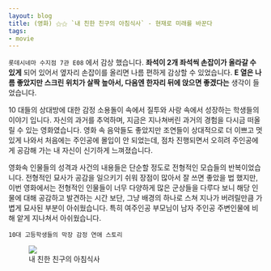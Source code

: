 ```yaml
---
layout: blog
title: (영화) ⚝⚝ `내 친한 친구의 아침식사` - 현재로 미래를 바꾼다
tags: 
- movie
---
```


`롯데시네마 수지점 7관 E08` 에서 감상 했습니다. **좌석이 2개 좌석씩 손잡이가 올라갈 수 있게** 되어 있어서 옆자리 손잡이를 올리면 나름 편하게 감상할 수 있었습니다. **E 열은 나름 좋았지만 스크린 위치가 살짝 높아서, 다음엔 한자리 뒤에 앉으면 좋겠다는** 생각이 들었습니다.

10 대들의 상대방에 대한 감정 소용돌이 속에서 질투와 사랑 속에서 성장하는 학생들의 이야기 입니다. 자신의 과거를 추억하며, 지금은 지나쳐버린 과거의 경험을 다시금 떠올릴 수 있는 영화였습니다. 영화 속 음악들도 좋았지만 조연들이 상대적으로 더 이쁘고 멋있게 나와서 처음에는 주인공에 몰입이 안 되었는데, 점차 진행되면서 오히려 주인공에게 공감해 가는 내 자신이 신기하게 느껴졌습니다.

영화속 인물들의 성격과 사건의 내용들은 단순할 정도로 전형적인 모습들의 반복이었습니다. 전형적인 묘사가 공감을 일으키기 쉬워 장점이 많아서 잘 쓰면 좋았을 법 했지만, 이번 영화에서는 전형적인 인물들이 너무 다양하게 많은 군상들을 다루다 보니 해당 인물에 대해 공감하고 발견하는 시간 보단, 그냥 배경의 하나로 스쳐 지나가 버려릴만큼 가볍게 묘사된 부분이 아쉬웠습니다. 특히 여주인공 부모님이 남자 주인공 주변인물에 비해 앝게 지나쳐서 아쉬웠습니다.

`10대 고등학생들의 막장 감정 연애 스토리`

<figure class="align-center">
  <img src="{{site.baseurl}}/assets/movie/mybreakfast.jpg">
  <figcaption>내 친한 친구의 아침식사</figcaption>
</figure>
